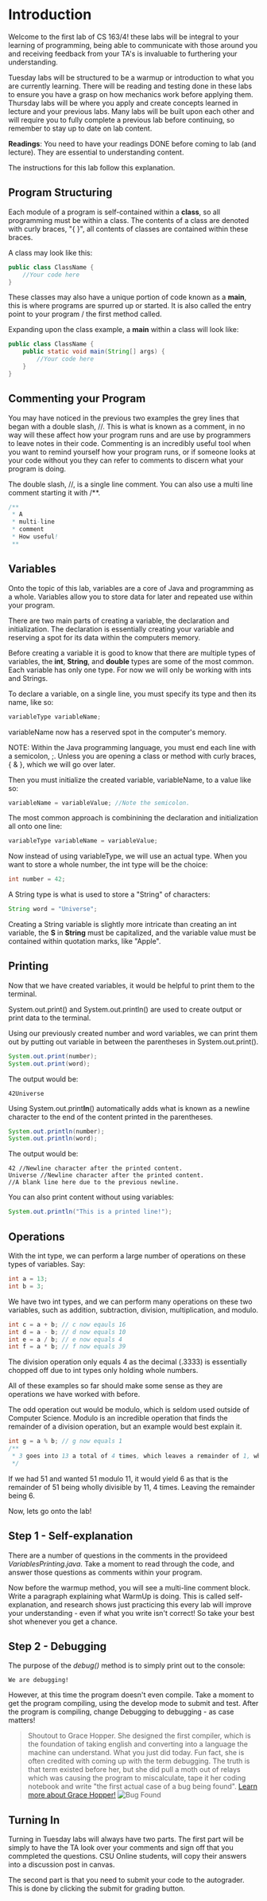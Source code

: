 # Introduction
Welcome to the first lab of CS 163/4! these labs will be integral to your learning of programming, being able to communicate with those around you and receiving feedback from your TA's is invaluable to furthering your understanding.

Tuesday labs will be structured to be a warmup or introduction to what you are currently learning. There will be reading and testing done in these labs to ensure you have a grasp on how mechanics work before applying them.
Thursday labs will be where you apply and create concepts learned in lecture and your previous labs.
Many labs will be built upon each other and will require you to fully complete a previous lab before continuing, so remember to stay up to date on lab content.

**Readings**: You need to have your readings DONE before coming to lab (and lecture). They are essential to understanding content. 

The instructions for this lab follow this explanation.

## Program Structuring

Each module of a program is self-contained within a **class**, so all programming must be within a class. The contents of a class are denoted with curly braces, "{ }", all contents of classes are contained within these braces.

A class may look like this:
``` java
public class ClassName {
    //Your code here
}
```

These classes may also have a unique portion of code known as a **main**, this is where programs are spurred up or started. It is also called the entry point to your program / the first method called.

Expanding upon the class example, a **main** within a class will look like:

``` java
public class ClassName {
    public static void main(String[] args) {
        //Your code here
    }
}
```

## Commenting your Program

You may have noticed in the previous two examples the grey lines that began with a double slash, //.
This is what is known as a comment, in no way will these affect how your program runs and are use by programmers to leave notes in their code. Commenting is an incredibly useful tool when you want to remind yourself how your program runs, or if someone looks at your code without you they can refer to comments to discern what your program is doing.

The double slash, //, is a single line comment.
You can also use a multi line comment starting it with /**.
``` java
/**
 * A
 * multi-line
 * comment
 * How useful!
 ** 
```

## Variables

Onto the topic of this lab, variables are a core of Java and programming as a whole. Variables allow you to store data for later and repeated use within your program.

There are two main parts of creating a variable, the declaration and initialization. The declaration is essentially creating your variable and reserving a spot for its data within the computers memory.

Before creating a variable it is good to know that there are multiple types of variables, the **int**, **String**, and **double** types are some of the most common. Each variable has only one type. For now we will only be working with ints and Strings.

To declare a variable, on a single line, you must specify its type and then its name, like so:
``` java
variableType variableName;
```
variableName now has a reserved spot in the computer's memory.

NOTE: Within the Java programming language, you must end each line with a semicolon, ;. Unless you are opening a class or method with curly braces, { & }, which we will go over later.

Then you must initialize the created variable, variableName, to a value like so:
``` java
variableName = variableValue; //Note the semicolon.
```
The most common approach is combinining the declaration and initialization all onto one line:
``` java
variableType variableName = variableValue;
```

Now instead of using variableType, we will use an actual type. When you want to store a whole number, the int type will be the choice:
``` java
int number = 42;
```
A String type is what is used to store a "String" of characters:
``` java
String word = "Universe";
```
Creating a String variable is slightly more intricate than creating an int variable, the **S** in **String** must be capitalized, and the variable value must be contained within quotation marks, like "Apple".

## Printing
Now that we have created variables, it would be helpful to print them to the terminal.

System.out.print() and System.out.println() are used to create output or print data to the terminal.

Using our previously created number and word variables, we can print them out by putting out variable in between the parentheses in System.out.print().
``` java
System.out.print(number);
System.out.print(word);
```
The output would be:
```
42Universe
```

Using System.out.print**ln**() automatically adds what is known as a newline character to the end of the content printed in the parentheses.
``` java
System.out.println(number);
System.out.println(word);
```
The output would be:
```
42 //Newline character after the printed content.
Universe //Newline character after the printed content.
//A blank line here due to the previous newline.
```

You can also print content without using variables:
``` java
System.out.println("This is a printed line!");
```

## Operations
With the int type, we can perform a large number of operations on these types of variables.
Say:
``` java
int a = 13;
int b = 3;
```
We have two int types, and we can perform many operations on these two variables, such as addition, subtraction, division, multiplication, and modulo.
``` java
int c = a + b; // c now eqauls 16
int d = a - b; // d now equals 10
int e = a / b; // e now equals 4
int f = a * b; // f now equals 39
```
The division operation only equals 4 as the decimal (.3333) is essentially chopped off due to int types only holding whole numbers.

All of these examples so far should make some sense as they are operations we have worked with before.

The odd operation out would be modulo, which is seldom used outside of Computer Science. Modulo is an incredible operation that finds the remainder of a division operation, but an example would best explain it.
``` java
int g = a % b; // g now equals 1
/**
 * 3 goes into 13 a total of 4 times, which leaves a remainder of 1, which is what the value of our modulo is.
 */
```
If we had 51 and wanted 51 modulo 11, it would yield 6 as that is the remainder of 51 being wholly divisible by 11, 4 times. Leaving the remainder being 6.

Now, lets go onto the lab!

## Step 1 - Self-explanation 
There are a number of questions in the comments in the provideed *VariablesPrinting.java*. Take a moment to read through the code, and answer those questions as comments within your program. 

Now before the warmup method, you will see a multi-line comment block. Write a paragraph explaining what WarmUp is doing. This is called self-explanation, and research shows just practicing this every lab will improve your understanding - even if what you write isn't correct! So take your best shot whenever you get a chance.

## Step 2 - Debugging
The purpose of the *debug()* method is to simply print out to the console:

```
We are debugging!
```

However, at this time the program doesn't even compile. Take a moment to get the program compiling, using the develop mode to submit and test. After the program is compiling, change Debugging to debugging - as case matters! 

> Shoutout to Grace Hopper. She designed the first compiler, which is the foundation of taking english and converting into a language the machine can understand. What you just did today. Fun fact, she is often credited with coming up with the term debugging. The truth is that term existed before her, but she did pull a moth out of relays which was causing the program to miscalculate, tape it her coding notebook and write "the first actual case of a bug being found". [Learn more about Grace Hopper!](https://en.wikipedia.org/wiki/Grace_Hopper)
![Bug Found](https://upload.wikimedia.org/wikipedia/commons/f/ff/First_Computer_Bug%2C_1945.jpg)


## Turning In
Turning in Tuesday labs will always have two parts. The first part will be simply to have the TA look over your comments and sign off that you commpleted the questions. CSU Online students, will copy their answers into a discussion post in canvas. 

The second part is that you need to submit your code to the autograder. This is done by clicking the submit for grading button. 
